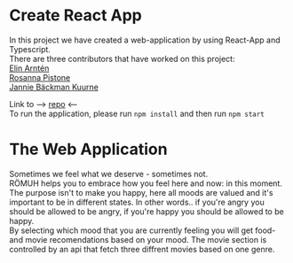 # Create React App <br>

In this project we have created a web-application by using React-App and Typescript. <br>
There are three contributors that have worked on this project: <br>
[Elin Arntén](https://github.com/elinarnten) <br>
[Rosanna Pistone](https://github.com/rosannapistone) <br>
[Jannie Bäckman Kuurne](https://github.com/Jannie87) <br> 

Link to --> [repo](https://github.com/elinarnten/moodRecipe) <--<br>
To run the application, please run `npm install` and then run `npm start` <br>

# The Web Application <br>
Sometimes we feel what we deserve - sometimes not. <br> RÖMUH helps you to embrace how you feel here and now: in this moment. The purpose isn't to make you happy, here all moods are valued and it's important to be in different states. In other words.. if you're angry you should be allowed to be angry, if you're happy you should be allowed to be happy. <br>
By selecting which mood that you are currently feeling you will get food- and movie recomendations based on your mood. The movie section is controlled by an api that fetch three diffrent movies based on one genre. <br> 
